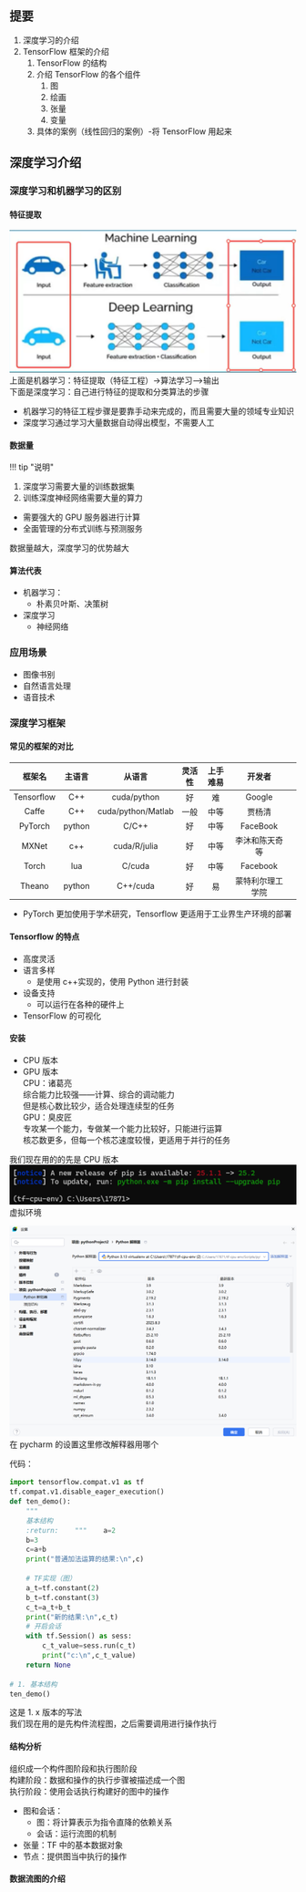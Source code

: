 ## 提要  
1. 深度学习的介绍
2. TensorFlow 框架的介绍
    1. TensorFlow 的结构
    2. 介绍 TensorFlow 的各个组件
        1. 图
        2. 绘画
        3. 张量
        4. 变量
    3. 具体的案例（线性回归的案例）-将 TensorFlow 用起来

## 深度学习介绍  
### 深度学习和机器学习的区别  
#### 特征提取  
![](png/Pasted%20image%2020250909220419.png)  
上面是机器学习：特征提取（特征工程）->算法学习——>输出  
下面是深度学习：自己进行特征的提取和分类算法的步骤  

- 机器学习的特征工程步骤是要靠手动来完成的，而且需要大量的领域专业知识
- 深度学习通过学习大量数据自动得出模型，不需要人工

#### 数据量

!!! tip "说明"  
1. 深度学习需要大量的训练数据集
2. 训练深度神经网络需要大量的算力
- 需要强大的 GPU 服务器进行计算
- 全面管理的分布式训练与预测服务

数据量越大，深度学习的优势越大  

#### 算法代表  
- 机器学习：
    - 朴素贝叶斯、决策树
- 深度学习
    - 神经网络

### 应用场景  
- 图像书别
- 自然语言处理
- 语音技术

### 深度学习框架  
#### 常见的框架的对比  

|    框架名     |  主语言   |        从语言         | 灵活性 | 上手难易 |   开发者    |     |
| :--------: | :----: | :----------------: | :-: | :--: | :------: | --- |
| Tensorflow |  C++   |    cuda/python     |  好  |  难   |  Google  |     |
|   Caffe    |  C++   | cuda/python/Matlab | 一般  |  中等  |   贾杨清    |     |
|  PyTorch   | python |       C/C++        |  好  |  中等  | FaceBook |     |
|   MXNet    |  c++   |    cuda/R/julia    |  好  |  中等  | 李沐和陈天奇等  |     |
|   Torch    |  lua   |       C/cuda       |  好  |  中等  | Facebook |     |
|   Theano   | python |      C++/cuda      |  好  |  易   | 蒙特利尔理工学院 |     |

- PyTorch 更加使用于学术研究，Tensorflow 更适用于工业界生产环境的部署

#### Tensorflow 的特点  
- 高度灵活
- 语言多样
    - 是使用 c++实现的，使用 Python 进行封装
- 设备支持
    - 可以运行在各种的硬件上
- TensorFlow 的可视化

#### 安装  
- CPU 版本
- GPU 版本  
    CPU：诸葛亮  
    综合能力比较强——计算、综合的调动能力  
    但是核心数比较少，适合处理连续型的任务  
    GPU：臭皮匠  
    专攻某一个能力，专做某一个能力比较好，只能进行运算  
    核芯数更多，但每一个核芯速度较慢，更适用于并行的任务

我们现在用的的先是 CPU 版本  
![](png/Pasted%20image%2020250909231224.png)  
虚拟环境  

![](png/Pasted%20image%2020250909233743.png)  
在 pycharm 的设置这里修改解释器用哪个  

代码：  
```Python
import tensorflow.compat.v1 as tf  
tf.compat.v1.disable_eager_execution()  
def ten_demo():  
    """  
    基本结构  
    :return:    """    a=2  
    b=3  
    c=a+b  
    print("普通加法运算的结果:\n",c)  
  
    # TF实现（图）  
    a_t=tf.constant(2)  
    b_t=tf.constant(3)  
    c_t=a_t+b_t  
    print("新的结果:\n",c_t)  
    # 开启会话  
    with tf.Session() as sess:  
        c_t_value=sess.run(c_t)  
        print("c:\n",c_t_value)  
    return None  
  
# 1. 基本结构  
ten_demo()
```

这是 1. x 版本的写法  
我们现在用的是先构件流程图，之后需要调用进行操作执行  

#### 结构分析  
组织成一个构件图阶段和执行图阶段  
构建阶段：数据和操作的执行步骤被描述成一个图  
执行阶段：使用会话执行构建好的图中的操作  

- 图和会话：
    - 图：将计算表示为指令直降的依赖关系
    - 会话：运行流图的机制
- 张量：TF 中的基本数据对象
- 节点：提供图当中执行的操作

#### 数据流图的介绍  

